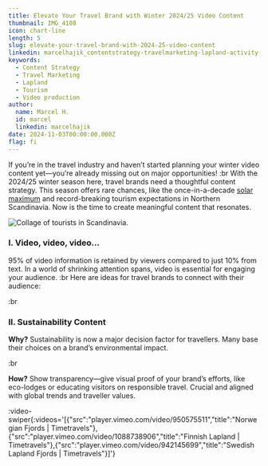 ```yaml
---
title: Elevate Your Travel Brand with Winter 2024/25 Video Content
thumbnail: IMG_4108
icon: chart-line
length: 5
slug: elevate-your-travel-brand-with-2024-25-video-content
linkedin: marcelhajik_contentstrategy-travelmarketing-lapland-activity-7251879542678589440-4Pu9?utm_source=share&utm_medium=member_desktop
keywords:
  - Content Strategy
  - Travel Marketing
  - Lapland
  - Tourism
  - Video production
author:
  name: Marcel H.
  id: marcel
  linkedin: marcelhajik
date: 2024-11-03T00:00:00.000Z
flag: fi
---
```


If you’re in the travel industry and haven’t started planning your winter video content yet—you’re already missing out on major opportunities!
:br
With the 2024/25 winter season here, travel brands need a thoughtful content strategy. This season offers rare chances, like the once-in-a-decade [solar maximum](https://en.wikipedia.org/wiki/Solar_maximum) and record-breaking tourism expectations in Northern Scandinavia. Now is the time to create meaningful content that resonates.

![Collage of tourists in Scandinavia.](https://cdn.slavic.media/img/IMG_4108/4K "Nordic Tourism")

### I. Video, video, video...

95% of video information is retained by viewers compared to just 10% from text. In a world of shrinking attention spans, video is essential for engaging your audience.
:br
Here are ideas for travel brands to connect with their audience:

:br

### II. Sustainability Content

**Why?** Sustainability is now a major decision factor for travellers. Many base their choices on a brand’s environmental impact.

:br

**How?** Show transparency—give visual proof of your brand’s efforts, like eco-lodges or educating visitors on responsible travel. Crucial and aligned with global trends and traveller values.

:video-swiper{:videos='[{"src":"player.vimeo.com/video/950575511","title":"Norwegian Fjords | Timetravels"},{"src":"player.vimeo.com/video/1088738906","title":"Finnish Lapland | Timetravels"},{"src":"player.vimeo.com/video/942145699","title":"Swedish Lapland Fjords | Timetravels"}]'}

